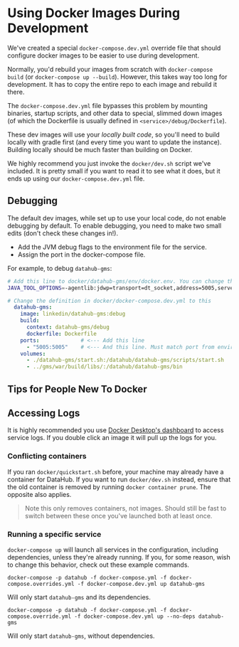 # Using Docker Images During Development

We've created a special `docker-compose.dev.yml` override file that should configure docker images to be easier to use
during development.

Normally, you'd rebuild your images from scratch with `docker-compose build` (or `docker-compose up --build`). However,
this takes way too long for development. It has to copy the entire repo to each image and rebuild it there.

The `docker-compose.dev.yml` file bypasses this problem by mounting binaries, startup scripts, and other data to
special, slimmed down images (of which the Dockerfile is usually defined in `<service>/debug/Dockerfile`). 

These dev images will use your _locally built code_, so you'll need to build locally with gradle first
(and every time you want to update the instance). Building locally should be much faster than building on Docker.

We highly recommend you just invoke the `docker/dev.sh` script we've included. It is pretty small if you want to read it
to see what it does, but it ends up using our `docker-compose.dev.yml` file.

## Debugging

The default dev images, while set up to use your local code, do not enable debugging by default. To enable debugging,
you need to make two small edits (don't check these changes in!).

- Add the JVM debug flags to the environment file for the service.
- Assign the port in the docker-compose file.

For example, to debug `datahub-gms`:

```sh
# Add this line to docker/datahub-gms/env/docker.env. You can change the port and/or change suspend=n to y.
JAVA_TOOL_OPTIONS=-agentlib:jdwp=transport=dt_socket,address=5005,server=y,suspend=n
```

```yml
# Change the definition in docker/docker-compose.dev.yml to this
  datahub-gms:
    image: linkedin/datahub-gms:debug
    build:
      context: datahub-gms/debug
      dockerfile: Dockerfile
    ports:             # <--- Add this line
      - "5005:5005"    # <--- And this line. Must match port from environment file.
    volumes:
      - ./datahub-gms/start.sh:/datahub/datahub-gms/scripts/start.sh
      - ../gms/war/build/libs/:/datahub/datahub-gms/bin
```


## Tips for People New To Docker

## Accessing Logs

It is highly recommended you use [Docker Desktop's dashboard](https://www.docker.com/products/docker-desktop) to access service logs. If you double click an image it will pull up the logs for you.

### Conflicting containers

If you ran `docker/quickstart.sh` before, your machine may already have a container for DataHub. If you want to run
`docker/dev.sh` instead, ensure that the old container is removed by running `docker container prune`. The opposite also
applies.

> Note this only removes containers, not images. Should still be fast to switch between these once you've launched both
> at least once.

### Running a specific service

`docker-compose up` will launch all services in the configuration, including dependencies, unless they're already
running. If you, for some reason, wish to change this behavior, check out these example commands.

```
docker-compose -p datahub -f docker-compose.yml -f docker-compose.overrides.yml -f docker-compose.dev.yml up datahub-gms
```
Will only start `datahub-gms` and its dependencies.

```
docker-compose -p datahub -f docker-compose.yml -f docker-compose.override.yml -f docker-compose.dev.yml up --no-deps datahub-gms
```
Will only start `datahub-gms`, without dependencies.

